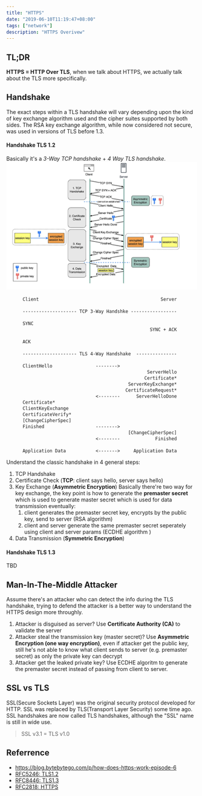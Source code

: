 ```yaml
---
title: "HTTPS"
date: "2019-06-10T11:19:47+08:00"
tags: ["network"]
description: "HTTPS Overivew"
---
```


## TL;DR
**HTTPS = HTTP Over TLS**, when we talk about HTTPS, we actually talk about the TLS more specifically.

## Handshake 
The exact steps within a TLS handshake will vary depending upon the kind of key exchange algorithm used and the cipher suites supported by both sides. The RSA key exchange algorithm, while now considered not secure, was used in versions of TLS before 1.3.
#### Handshake TLS 1.2 
Basically it's a *3-Way TCP handshake* + *4 Way TLS handshake*.
![https handshake](/images/https_handshake.png)
```
      Client                                             Server
      
      -------------------- TCP 3-Way Handshke -----------------
      
      SYNC
                                                     SYNC + ACK
      
      ACK

      -------------------- TLS 4-Way Handshake  ---------------

      ClientHello                -------->
                                                    ServerHello
                                                   Certificate*
                                             ServerKeyExchange*
                                            CertificateRequest*
                                 <--------      ServerHelloDone
      Certificate*
      ClientKeyExchange
      CertificateVerify*
      [ChangeCipherSpec]
      Finished                   -------->
                                             [ChangeCipherSpec]
                                 <--------             Finished

      Application Data           <------->     Application Data
```

Understand the classic handshake in 4 general steps:
1. TCP Handshake
2. Certificate Check (**TCP**: client says hello, server says hello)
3. Key Exchange (**Asymmetric Encryption**)
    Basically there're two way for key exchange, the key point is how to generate the **premaster secret** which is used to generate master secret which is used for data transmission eventually:
    1. client generates the premaster secret key, encrypts by the public key, send to server (RSA algorithm)
    2. client and server generate the same premaster secret seperately using client and server params (ECDHE algorithm )
4. Data Transmission (**Symmetric Encryption**)

#### Handshake TLS 1.3 
TBD

## Man-In-The-Middle Attacker
Assume there's an attacker who can detect the info during the TLS handshake, trying to defend the attacker is a better way to understand the HTTPS design more throughly.

1. Attacker is disguised as server? Use **Certificate Authority (CA)** to validate the server
2. Attacker steal the transmission key (master secret)? Use **Asymmetric Encryption (one way encryption)**, even if attacker get the public key, still he's not able to know what client sends to server (e.g. premaster secret) as only the private key can decrypt
3. Attacker get the leaked private key? Use ECDHE algoritm to generate the premaster secret instead of passing from client to server. 

## SSL vs TLS
SSL(Secure Sockets Layer) was the original security protocol developed for HTTP. SSL was replaced by TLS(Transport Layer Security) some time ago. SSL handshakes are now called TLS handshakes, although the "SSL" name is still in wide use.

> SSL v3.1 = TLS v1.0

## Referrence
- https://blog.bytebytego.com/p/how-does-https-work-episode-6
- [RFC5246: TLS1.2](https://datatracker.ietf.org/doc/html/rfc5246)
- [RFC8446: TLS1.3](https://datatracker.ietf.org/doc/html/rfc8446)
- [RFC2818: HTTPS](https://datatracker.ietf.org/doc/html/rfc2818)
